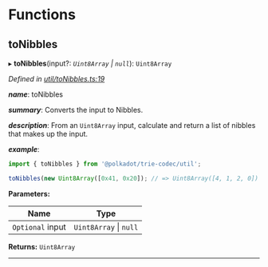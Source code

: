 

# Functions

<a id="tonibbles"></a>

##  toNibbles

▸ **toNibbles**(input?: *`Uint8Array` \| `null`*): `Uint8Array`

*Defined in [util/toNibbles.ts:19](https://github.com/polkadot-js/common/blob/5bc4ea2/packages/trie-codec/src/util/toNibbles.ts#L19)*

*__name__*: toNibbles

*__summary__*: Converts the input to Nibbles.

*__description__*: From an `Uint8Array` input, calculate and return a list of nibbles that makes up the input.

*__example__*:   

```javascript
import { toNibbles } from '@polkadot/trie-codec/util';

toNibbles(new Uint8Array([0x41, 0x20]); // => Uint8Array([4, 1, 2, 0])
```

**Parameters:**

| Name | Type |
| ------ | ------ |
| `Optional` input | `Uint8Array` \| `null` |

**Returns:** `Uint8Array`

___

